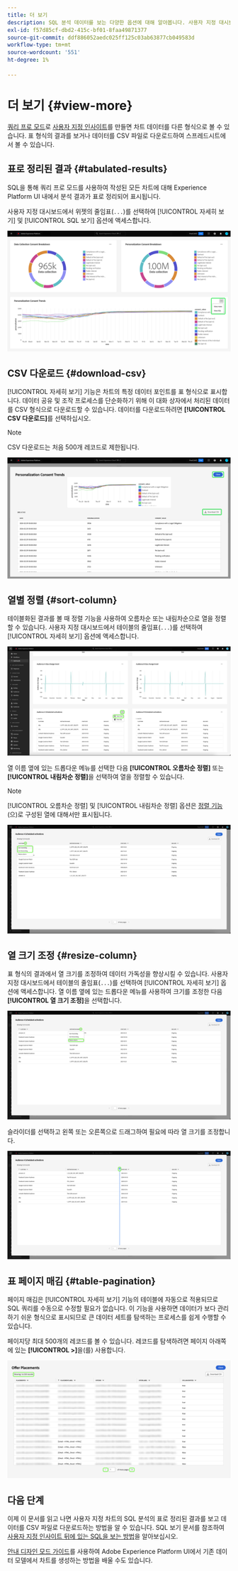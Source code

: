 ```yaml
---
title: 더 보기
description: SQL 분석 데이터를 보는 다양한 옵션에 대해 알아봅니다. 사용자 지정 대시보드에서 분석 표의 결과를 보거나 처리된 데이터를 CSV 형식으로 다운로드할 수 있습니다.
exl-id: f57d85cf-dbd2-415c-bf01-8faa49871377
source-git-commit: ddf886052aedc025ff125c03ab63877cb049583d
workflow-type: tm+mt
source-wordcount: '551'
ht-degree: 1%

---
```


# 더 보기 {#view-more}

[쿼리 프로 모드](./overview.md#query-pro-mode)로 [사용자 지정 인사이트](./overview.md)를 만들면 차트 데이터를 다른 형식으로 볼 수 있습니다. 표 형식의 결과를 보거나 데이터를 CSV 파일로 다운로드하여 스프레드시트에서 볼 수 있습니다.

## 표로 정리된 결과 {#tabulated-results}

SQL을 통해 쿼리 프로 모드를 사용하여 작성된 모든 차트에 대해 Experience Platform UI 내에서 분석 결과가 표로 정리되어 표시됩니다.

사용자 지정 대시보드에서 위젯의 줄임표(`...`)를 선택하여 [!UICONTROL 자세히 보기] 및 [!UICONTROL SQL 보기] 옵션에 액세스합니다.

![인사이트의 줄임표 드롭다운 메뉴와 자세히 보기 및 SQL 보기 옵션이 강조 표시된 사용자 지정 대시보드입니다.](../images/sql-insights-query-pro-mode/ellipses-dropdown.png)

## CSV 다운로드 {#download-csv}

[!UICONTROL 자세히 보기] 기능은 차트의 특정 데이터 포인트를 표 형식으로 표시합니다. 데이터 공유 및 조작 프로세스를 단순화하기 위해 이 대화 상자에서 처리된 데이터를 CSV 형식으로 다운로드할 수 있습니다. 데이터를 다운로드하려면 **[!UICONTROL CSV 다운로드]**&#x200B;를 선택하십시오.

>[!NOTE]
>
>CSV 다운로드는 처음 500개 레코드로 제한됩니다.

![인사이트 미리 보기 및 인사이트를 생성한 SQL의 표로 정리된 결과를 표시하는 대화 상자입니다.](../images/sql-insights-query-pro-mode/view-more-download-csv.png)

## 열별 정렬 {#sort-column}

테이블화된 결과를 볼 때 정렬 기능을 사용하여 오름차순 또는 내림차순으로 열을 정렬할 수 있습니다. 사용자 지정 대시보드에서 테이블의 줄임표(`...`)를 선택하여 [!UICONTROL 자세히 보기] 옵션에 액세스합니다.

![테이블의 줄임표 드롭다운 메뉴와 [자세히 보기] 옵션이 강조 표시된 사용자 지정 대시보드입니다.](../images/sql-insights-query-pro-mode/advanced-ellipses-dropdown.png)

열 이름 옆에 있는 드롭다운 메뉴를 선택한 다음 **[!UICONTROL 오름차순 정렬]** 또는 **[!UICONTROL 내림차순 정렬]**&#x200B;을 선택하여 열을 정렬할 수 있습니다.

>[!NOTE]
>
>[!UICONTROL 오름차순 정렬] 및 [!UICONTROL 내림차순 정렬] 옵션은 [정렬 기능](./overview.md#advanced-attributes)(으)로 구성된 열에 대해서만 표시됩니다.

![오름차순 정렬 및 내림차순 정렬 옵션을 강조 표시하는 테이블 열 드롭다운입니다.](../images/sql-insights-query-pro-mode/advanced-sort-dropdown.png)

## 열 크기 조정 {#resize-column}

표 형식의 결과에서 열 크기를 조정하여 데이터 가독성을 향상시킬 수 있습니다. 사용자 지정 대시보드에서 테이블의 줄임표(`...`)를 선택하여 [!UICONTROL 자세히 보기] 옵션에 액세스합니다. 열 이름 옆에 있는 드롭다운 메뉴를 사용하여 크기를 조정한 다음 **[!UICONTROL 열 크기 조정]**&#x200B;을 선택합니다.

![열 크기 조정 옵션이 강조 표시된 표 열 드롭다운입니다.](../images/sql-insights-query-pro-mode/advanced-resize-dropdown.png)

슬라이더를 선택하고 왼쪽 또는 오른쪽으로 드래그하여 필요에 따라 열 크기를 조정합니다.

![열 크기 조정 막대를 강조 표시한 표입니다.](../images/sql-insights-query-pro-mode/advanced-resize-column.png)

## 표 페이지 매김 {#table-pagination}

페이지 매김은 [!UICONTROL 자세히 보기] 기능의 테이블에 자동으로 적용되므로 SQL 쿼리를 수동으로 수정할 필요가 없습니다. 이 기능을 사용하면 데이터가 보다 관리하기 쉬운 형식으로 표시되므로 큰 데이터 세트를 탐색하는 프로세스를 쉽게 수행할 수 있습니다.

페이지당 최대 500개의 레코드를 볼 수 있습니다. 레코드를 탐색하려면 페이지 아래쪽에 있는 **[!UICONTROL >]**&#x200B;을(를) 사용합니다.

![결과 및 페이지 매김이 강조 표시된 표 형식의 결과입니다.](../images/sql-insights-query-pro-mode/advanced-table-pagination.png)

## 다음 단계

이제 이 문서를 읽고 나면 사용자 지정 차트의 SQL 분석의 표로 정리된 결과를 보고 데이터를 CSV 파일로 다운로드하는 방법을 알 수 있습니다. SQL 보기 문서를 참조하여 [사용자 지정 인사이트 뒤에 있는 SQL을 보는 방법](./view-sql.md)을 알아보십시오.

[안내 디자인 모드 가이드](../standard-dashboards.md)를 사용하여 Adobe Experience Platform UI에서 기존 데이터 모델에서 차트를 생성하는 방법을 배울 수도 있습니다.
